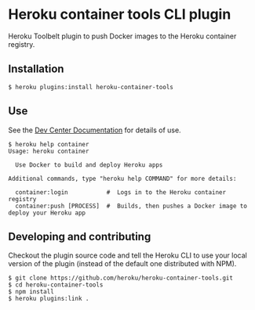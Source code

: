# Heroku container tools CLI plugin

Heroku Toolbelt plugin to push Docker images to the Heroku container registry.

## Installation

```
$ heroku plugins:install heroku-container-tools
```

## Use

See the [Dev Center Documentation](https://devcenter.heroku.com/articles/introduction-local-development-with-docker) for details of use.

```
$ heroku help container
Usage: heroku container

  Use Docker to build and deploy Heroku apps

Additional commands, type "heroku help COMMAND" for more details:

  container:login           #  Logs in to the Heroku container registry
  container:push [PROCESS]  #  Builds, then pushes a Docker image to deploy your Heroku app
```

## Developing and contributing

Checkout the plugin source code and tell the Heroku CLI to use your local version of the plugin (instead of the default one distributed with NPM).

```
$ git clone https://github.com/heroku/heroku-container-tools.git
$ cd heroku-container-tools
$ npm install
$ heroku plugins:link .
```
